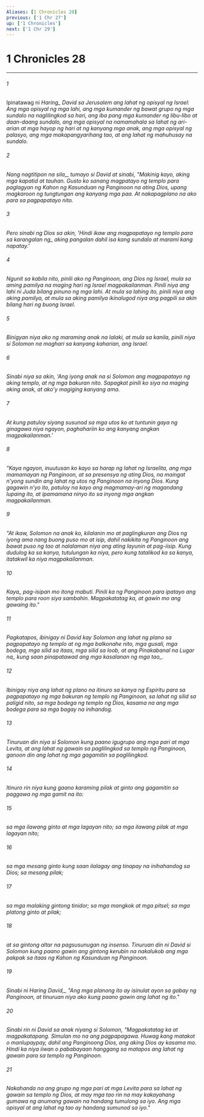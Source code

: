 ```yaml
---
Aliases: [1 Chronicles 28]
previous: ['1 Chr 27']
up: ['1 Chronicles']
next: ['1 Chr 29']
---
```

# 1 Chronicles 28

***






















###### 1 










Ipinatawag ni <i class="trans-change">Haring_ David sa Jerusalem ang lahat ng opisyal ng Israel: Ang mga opisyal ng mga lahi, ang mga kumander ng bawat grupo ng mga sundalo na naglilingkod sa hari, ang iba pang mga kumander ng libu-libo at daan-daang sundalo, ang mga opisyal na namamahala sa lahat ng ari-arian at mga hayop ng hari at ng kanyang mga anak, ang mga opisyal ng palasyo, ang mga makapangyarihang tao, at ang lahat ng mahuhusay na sundalo. 





















###### 2 










<i class="trans-change">Nang nagtitipon na sila,_ tumayo si David at sinabi, "Makinig kayo, aking mga kapatid at tauhan. Gusto ko sanang magpatayo ng templo para paglagyan ng Kahon ng Kasunduan ng Panginoon na ating Dios, upang magkaroon ng tungtungan ang kanyang mga paa. At nakapagplano na ako para sa pagpapatayo nito. 





















###### 3 










Pero sinabi ng Dios sa akin, 'Hindi ikaw ang magpapatayo ng templo para sa <i class="trans-change">karangalan ng_ aking pangalan dahil isa kang sundalo at marami kang napatay.' 





















###### 4 










Ngunit sa kabila nito, pinili ako ng Panginoon, ang Dios ng Israel, mula sa aming pamilya na maging hari ng Israel magpakailanman. Pinili niya ang lahi ni Juda bilang pinuno ng mga lahi. At mula sa lahing ito, pinili niya ang aking pamilya, at mula sa aking pamilya ikinalugod niya ang pagpili sa akin bilang hari ng buong Israel. 





















###### 5 










Binigyan niya ako ng maraming anak na lalaki, at mula sa kanila, pinili niya si Solomon na maghari sa kanyang kaharian, ang Israel. 





















###### 6 










Sinabi niya sa akin, 'Ang iyong anak na si Solomon ang magpapatayo ng aking templo, at ng mga bakuran nito. Sapagkat pinili ko siya na maging aking anak, at akoʼy magiging kanyang ama. 





















###### 7 










At kung patuloy siyang susunod sa mga utos ko at tuntunin gaya ng ginagawa niya ngayon, paghahariin ko ang kanyang angkan magpakailanman.' 





















###### 8 










"Kaya ngayon, inuutusan ko kayo sa harap ng lahat ng Israelita, ang mga mamamayan ng Panginoon, at sa presensya ng ating Dios, na maingat nʼyong sundin ang lahat ng utos ng Panginoon na inyong Dios. Kung gagawin nʼyo ito, patuloy na kayo ang magmamay-ari ng magandang lupaing ito, at ipamamana ninyo ito sa inyong mga angkan magpakailanman. 





















###### 9 










"At ikaw, Solomon na anak ko, kilalanin mo at paglingkuran ang Dios ng iyong ama nang buong puso mo at isip, dahil nakikita ng Panginoon ang bawat puso ng tao at nalalaman niya ang ating layunin at pag-iisip. Kung dudulog ka sa kanya, tutulungan ka niya, pero kung tatalikod ka sa kanya, itatakwil ka niya magpakailanman. 





















###### 10 










<i class="trans-change">Kaya_ pag-isipan mo itong mabuti. Pinili ka ng Panginoon para ipatayo ang templo para roon siya sambahin. Magpakatatag ka, at gawin mo ang gawaing ito." 





















###### 11 










Pagkatapos, ibinigay ni David kay Solomon ang lahat ng plano sa pagpapatayo ng templo at ng mga balkonahe nito, mga gusali, mga bodega, mga silid sa itaas, mga silid sa loob, at ang <i class="trans-change">Pinakabanal na Lugar na_ kung saan pinapatawad ang mga kasalanan <i class="trans-change">ng mga tao_. 





















###### 12 










Ibinigay niya ang lahat ng plano na itinuro sa kanya ng Espiritu para sa pagpapatayo ng mga bakuran ng templo ng Panginoon, sa lahat ng silid sa paligid nito, sa mga bodega ng templo ng Dios, kasama na ang mga bodega para sa mga bagay na inihandog. 





















###### 13 










Tinuruan din niya si Solomon kung paano igugrupo ang mga pari at mga Levita, at ang lahat ng gawain sa paglilingkod sa templo ng Panginoon, ganoon din ang lahat ng mga gagamitin sa paglilingkod. 





















###### 14 










Itinuro rin niya kung gaano karaming pilak at ginto ang gagamitin sa paggawa ng mga gamit na ito: 





















###### 15 










sa mga ilawang ginto at mga lagayan nito; sa mga ilawang pilak at mga lagayan nito; 





















###### 16 










sa mga mesang ginto kung saan ilalagay ang tinapay na inihahandog sa Dios; sa mesang pilak; 





















###### 17 










sa mga malaking gintong tinidor; sa mga mangkok at mga pitsel; sa mga platong ginto at pilak; 





















###### 18 










at sa gintong altar na pagsusunugan ng insenso. Tinuruan din ni David si Solomon kung paano gawin ang gintong kerubin na nakalukob ang mga pakpak sa itaas ng Kahon ng Kasunduan ng Panginoon. 





















###### 19 










<i class="trans-change">Sinabi ni Haring David,_ "Ang mga planong ito ay isinulat ayon sa gabay ng Panginoon, at tinuruan niya ako kung paano gawin ang lahat ng ito." 





















###### 20 










Sinabi rin ni David sa anak niyang si Solomon, "Magpakatatag ka at magpakatapang. Simulan mo na ang pagpapagawa. Huwag kang matakot o manlupaypay, dahil ang Panginoong Dios, ang aking Dios ay kasama mo. Hindi ka niya iiwan o pababayaan hanggang sa matapos ang lahat ng gawain para sa templo ng Panginoon. 





















###### 21 










Nakahanda na ang grupo ng mga pari at mga Levita para sa lahat ng gawain sa templo ng Dios, at may mga tao rin na may kakayahang gumawa ng anumang gawain na handang tumulong sa iyo. Ang mga opisyal at ang lahat ng tao ay handang sumunod sa iyo."
